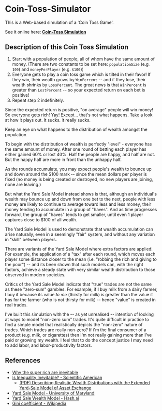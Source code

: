 # Coin-Toss-Simulator

This is a Web-based simulation of a 'Coin Toss Game'.

See it online here: **[Coin-Toss Simulation](https://secretgeek.github.io/coin-toss/)**


## Description of this Coin Toss Simulation

1. Start with a population of people, all of whom have the same amount of money. (There are two constants to be set here: `populationSize` (e.g. `100`) and `moneyPerPlayer` (e.g. `$100`))
2. Everyone gets to play a coin toss game which is tilted in their favor! If they win, their wealth grows by `WinPercent` -- and if they lose, their wealth shrinks by `LossPercent`. The great news is that `WinPercent` is greater than `LostPercent` -- so your expected return on each bet is positive!
3. Repeat step 2 indefinitely.

Since the expected return is positive, "on average" people will win money! So everyone gets rich! Yay! Except... that's not what happens. Take a look at how it plays out. It sucks. It really sucks.

Keep an eye on what happens to the distribution of wealth amongst the population.

To begin with the distribution of wealth is perfectly "level" - everyone has the same amount of money. After one round of betting each player has either gained 60% or lost 40%. Half the people are happy, and half are not. But the happy half are more in front than the unhappy half.

As the rounds accumulate, you may expect people's wealth to bounce up and down around the $100 mark -- since the mean dollars per player is fixed (no money is being created or destroyed, no new players are joining, none are leaving.)

But what the Yard Sale Model instead shows is that, although an individual's wealth may bounce up and down from one bet to the next, people with less money are likely to continue to average toward less and less money, their money tending to accumulate in a group of "haves". And as time progresses forward, the group of "haves" tends to get smaller, until even 1 player captures close to $100 of all wealth.

The Yard Sale Model is used to demonstrate that wealth accumulation can arise naturally, even in a seemingly "fair" system, and without any variation in "skill" between players.

There are variants of the Yard Sale Model where extra factors are applied. For example, the application of a "tax" after each round, which moves each player some distance closer to the mean (i.e. "robbing the rich and giving to the poor") -- and its been shown that such models can, with the right factors, achieve a steady state with very similar wealth distribution to those observed in modern societies.

Critics of the Yard Sale Model indicate that "true" trades are not the same as these "zero-sum" gambles. For example, if I buy milk from a dairy farmer, I buy it because its value *to me* (thirsty for milk) is greater than the value it has for the farmer (who is not thirsty for milk) -- hence "value" is created in real trades.

I've built this simulation with the -- as yet unrealised -- intention of looking at ways to model "non-zero sum" trades. It's quite difficult in practice to find a simple model that realistically depicts the "non-zero" nature of trades. Which trades are really non-zero? If i'm the final consumer of a product (e.g. milk, or cigarettes) then I'm not really gaining more than I've paid or growing my wealth. I feel that to do the concept justice I may need to add labor, and labor-productivity factors.

## References

- [Why the super rich are inevitable](https://pudding.cool/2022/12/yard-sale/)
- [Is Inequality Inevitable? - Scientific American](https://www.scientificamerican.com/article/is-inequality-inevitable/)
  - [(PDF) Describing Realistic Wealth Distributions with the Extended Yard-Sale Model of Asset Exchange](https://www.researchgate.net/publication/301876072_Describing_Realistic_Wealth_Distributions_with_the_Extended_Yard-Sale_Model_of_Asset_Exchange)
- [Yard Sale Model - University of Maryland](http://www.physics.umd.edu/hep/drew/math_general/yard_sale.html)
- [Yard Sale Wealth Model - Hash.ai](https://hash.ai/@eadan/yard-sale-wealth-model)
- [Gini coefficient - Wikipedia](https://en.wikipedia.org/wiki/Gini_coefficient)
